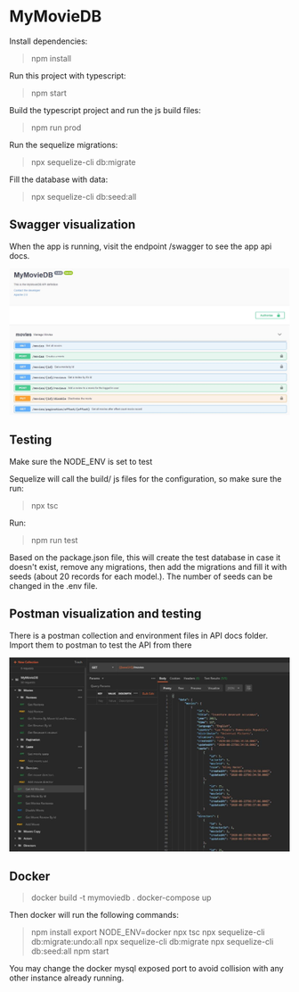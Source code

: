 # MyMovieDB

Install dependencies:

> npm install

Run this project with typescript:

> npm start

Build the typescript project and run the js build files:

> npm run prod


Run the sequelize migrations:

> npx sequelize-cli db:migrate

Fill the database with data:

> npx sequelize-cli db:seed:all


## Swagger visualization

When the app is running, visit the endpoint /swagger to see the app api docs.

![alt text](mymoviedb-swagger-doc.jpg "MyMovieDB Swagger preview")

## Testing

Make sure the NODE_ENV is set to test

Sequelize will call the build/ js files for the configuration, so make sure the run:

> npx tsc

Run:

> npm run test

Based on the package.json file, this will create the test database in case it doesn't exist, remove any migrations, then add the migrations and fill it with seeds (about 20 records for each model.). The number of seeds can be changed in the .env file.

## Postman visualization and testing

There is a postman collection and environment files in API docs folder. Import them to postman to test the API from there

![alt text](mymoviedb-postman.jpg "MyMovieDB Swagger preview")


## Docker

> docker build -t mymoviedb .
> docker-compose up

Then docker will run the following commands:

> npm install
> export NODE_ENV=docker
> npx tsc
> npx sequelize-cli db:migrate:undo:all
> npx sequelize-cli db:migrate
> npx sequelize-cli db:seed:all
> npm start

You may change the docker mysql exposed port to avoid collision with any other instance already running.
